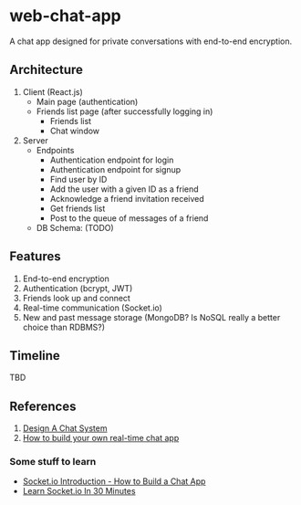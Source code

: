 # web-chat-app
A chat app designed for private conversations with end-to-end encryption.

## Architecture
1. Client (React.js)
    * Main page (authentication)
    * Friends list page (after successfully logging in)
        - Friends list
        - Chat window
2. Server
    * Endpoints
        - Authentication endpoint for login
        - Authentication endpoint for signup
        - Find user by ID
        - Add the user with a given ID as a friend
        - Acknowledge a friend invitation received
        - Get friends list
        - Post to the queue of messages of a friend
    * DB Schema: (TODO)

## Features
1. End-to-end encryption
2. Authentication (bcrypt, JWT)
3. Friends look up and connect
4. Real-time communication (Socket.io)
5. New and past message storage (MongoDB? Is NoSQL really a better choice than RDBMS?)

## Timeline
TBD

## References
1. [Design A Chat System](https://bytebytego.com/courses/system-design-interview/design-a-chat-system)
2. [How to build your own real-time chat app](https://www.freecodecamp.org/news/building-a-chat-application-with-mean-stack-637254d1136d/)

### Some stuff to learn
* [Socket.io Introduction - How to Build a Chat App](https://www.youtube.com/watch?v=SGQM7PU9hzI)
* [Learn Socket.io In 30 Minutes](https://www.youtube.com/watch?v=ZKEqqIO7n-k)
